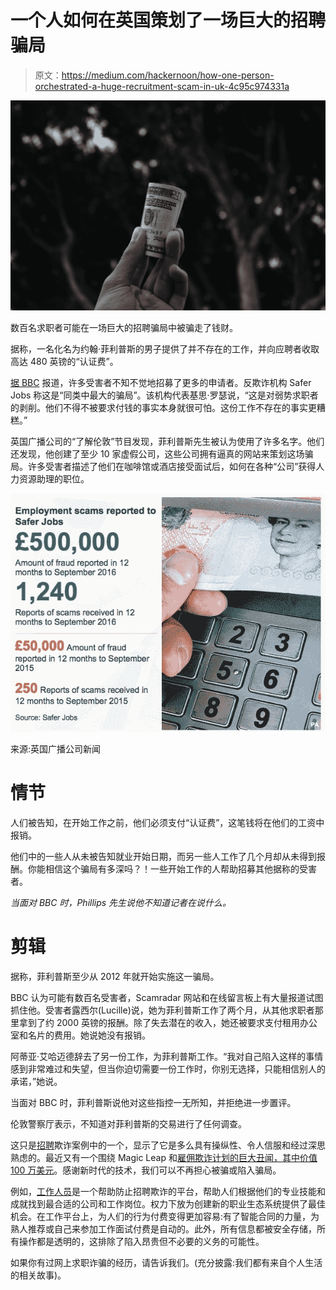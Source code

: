 # 一个人如何在英国策划了一场巨大的招聘骗局

> 原文：<https://medium.com/hackernoon/how-one-person-orchestrated-a-huge-recruitment-scam-in-uk-4c95c974331a>

![](img/b1290b45b14148b743e49f095ece80aa.png)

数百名求职者可能在一场巨大的招聘骗局中被骗走了钱财。

据称，一名化名为约翰·菲利普斯的男子提供了并不存在的工作，并向应聘者收取高达 480 英镑的“认证费”。

[据 BBC](http://bbc.com/news/uk-england-london-37693838) 报道，许多受害者不知不觉地招募了更多的申请者。反欺诈机构 Safer Jobs 称这是“同类中最大的骗局”。该机构代表基思·罗瑟说，“这是对弱势求职者的剥削。他们不得不被要求付钱的事实本身就很可怕。这份工作不存在的事实更糟糕。”

英国广播公司的“了解伦敦”节目发现，菲利普斯先生被认为使用了许多名字。他们还发现，他创建了至少 10 家虚假公司，这些公司拥有逼真的网站来策划这场骗局。许多受害者描述了他们在咖啡馆或酒店接受面试后，如何在各种“公司”获得人力资源助理的职位。

![](img/5680989e248fe47bd8e70a7406f2b43f.png)

来源:英国广播公司新闻

# 情节

人们被告知，在开始工作之前，他们必须支付“认证费”，这笔钱将在他们的工资中报销。

他们中的一些人从未被告知就业开始日期，而另一些人工作了几个月却从未得到报酬。你能相信这个骗局有多深吗？！一些开始工作的人帮助招募其他据称的受害者。

*当面对 BBC 时，Phillips 先生说他不知道记者在说什么。*

# 剪辑

据称，菲利普斯至少从 2012 年就开始实施这一骗局。

BBC 认为可能有数百名受害者，Scamradar 网站和在线留言板上有大量报道试图抓住他。受害者露西尔(Lucille)说，她为菲利普斯工作了两个月，从其他求职者那里拿到了约 2000 英镑的报酬。除了失去潜在的收入，她还被要求支付租用办公室和名片的费用。她说她没有报销。

阿蒂亚·艾哈迈德辞去了另一份工作，为菲利普斯工作。“我对自己陷入这样的事情感到非常难过和失望，但当你迫切需要一份工作时，你别无选择，只能相信别人的承诺，”她说。

当面对 BBC 时，菲利普斯说他对这些指控一无所知，并拒绝进一步置评。

伦敦警察厅表示，不知道对菲利普斯的交易进行了任何调查。

这只是[招聘](https://hackernoon.com/tagged/recruitment)欺诈案例中的一个，显示了它是多么具有操纵性、令人信服和经过深思熟虑的。最近又有一个围绕 Magic Leap 和[雇佣欺诈计划的巨大丑闻，其中价值 100 万美元](https://hackernoon.com/bad-game-in-todays-recruitment-d1ccf6dc1acf)。感谢新时代的技术，我们可以不再担心被骗或陷入骗局。

例如，[工作人员](https://aworker.io/)是一个帮助防止招聘欺诈的平台，帮助人们根据他们的专业技能和成就找到最合适的公司和工作岗位。权力下放为创建新的职业生态系统提供了最佳机会。在工作平台上，为人们的行为付费变得更加容易:有了智能合同的力量，为熟人推荐或自己来参加工作面试付费是自动的。此外，所有信息都被安全存储，所有操作都是透明的，这排除了陷入昂贵但不必要的义务的可能性。

如果你有过网上求职诈骗的经历，请告诉我们。(充分披露:我们都有来自个人生活的相关故事)。